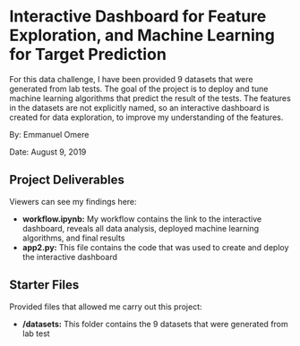 # Interactive Dashboard for Feature Exploration, and Machine Learning for Target Prediction

For this data challenge, I have been provided 9 datasets that were generated from lab tests. The goal of the project is to deploy and tune machine learning algorithms that predict the result of the tests. The features in the datasets are not explicitly named, so an interactive dashboard is created for data exploration, to improve my understanding of the features.

By: Emmanuel Omere

Date: August 9, 2019

## Project Deliverables

Viewers can see my findings here:

- **workflow.ipynb:** My workflow contains the link to the interactive dashboard, reveals all data analysis, deployed machine learning algorithms, and final results
- **app2.py:** This file contains the code that was used to create and deploy the interactive dashboard

## Starter Files

Provided files that allowed me carry out this project: 

- **/datasets:** This folder contains the 9 datasets that were generated from lab test
